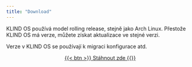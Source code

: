 ```yaml
---
title: "Download"
---
```


KLIND OS používá model rolling release, stejně jako Arch Linux. Přestože KLIND OS má verze, můžete získat aktualizace ve stejné verzi.

Verze v KLIND OS se používají k migraci konfigurace atd.

<div style="display: flex; justify-content: center;">
    <a href="https://www.mediafire.com/file/inkq9kos9q2bs2p/KLINDOS.iso/file">
        {{< btn >}}
Stáhnout zde
        {{</ btn >}}
    </a>
</div>
